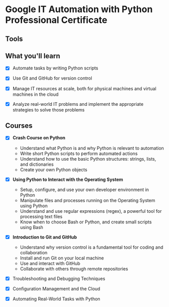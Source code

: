 # Google IT Automation with Python Professional Certificate

## Tools

## What you'll learn

- [x] Automate tasks by writing Python scripts

- [x] Use Git and GitHub for version control

- [x] Manage IT resources at scale, both for physical machines and virtual machines in the cloud 

- [x] Analyze real-world IT problems and implement the appropriate strategies to solve those problems

## Courses

- [x] **Crash Course on Python**
  - Understand what Python is and why Python is relevant to automation
  - Write short Python scripts to perform automated actions
  - Understand how to use the basic Python structures: strings, lists, and dictionaries
  - Create your own Python objects

- [x] **Using Python to Interact with the Operating System**
  - Setup, configure, and use your own developer environment in Python
  - Manipulate files and processes running on the Operating System using Python
  - Understand and use regular expressions (regex), a powerful tool for processing text files
  - Know when to choose Bash or Python, and create small scripts using Bash
      
- [x] **Introduction to Git and GitHub**
  - Understand why version control is a fundamental tool for coding and collaboration
  - Install and run Git on your local machine
  - Use and interact with GitHub
  - Collaborate with others through remote repositories

- [x] Troubleshooting and Debugging Techniques
- [x] Configuration Management and the Cloud
- [x] Automating Real-World Tasks with Python

